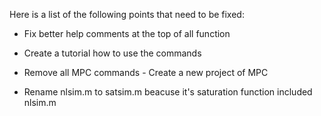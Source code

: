 Here is a list of the following points that need to be fixed: 

* Fix better help comments at the top of all function

* Create a tutorial how to use the commands

* Remove all MPC commands - Create a new project of MPC

* Rename nlsim.m to satsim.m beacuse it's saturation function included nlsim.m

